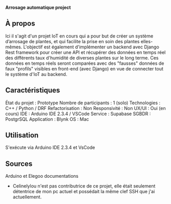 **Arrosage automatique project**

## À propos
Ici il s'agit d'un projet IoT en cours qui a pour but de créer un  système d’arrosage de plantes,
et qui facilite la prise en soin des plantes elles-mêmes. L'objectif est également d'implémenter un backend avec Django Rest framework pour
créer une API et récupérer des données en temps réel des différents taux d'humidité de diverses plantes sur le long terme. Ces données en temps réels seront 
comparées avec des "fausses" données de faux "profils" visibles en front-end (avec Django) en vue de connecter tout le système d'IoT au backend. 

## Caractéristiques
État du projet : Prototype 
Nombre de participants : 1 (solo)
Technologies : C++ / Python / DRF
Refactorisation : Non
Responsivité : Non
UX/UI : Oui (en cours)
IDE : Arduino IDE 2.3.4 / VSCode 
Service : Supabase
SGBDR : PostgrSQL
Application : Blynk
OS : Mac 

## Utilisation
S'exécute via Arduino IDE 2.3.4 et VsCode

## Sources
Arduino et Elegoo documentations
* Celinelylou n'est pas contributrice de ce projet, elle était seulement détentrice de mon pc actuel et possédait la même clef SSH que j'ai actuellement. 
